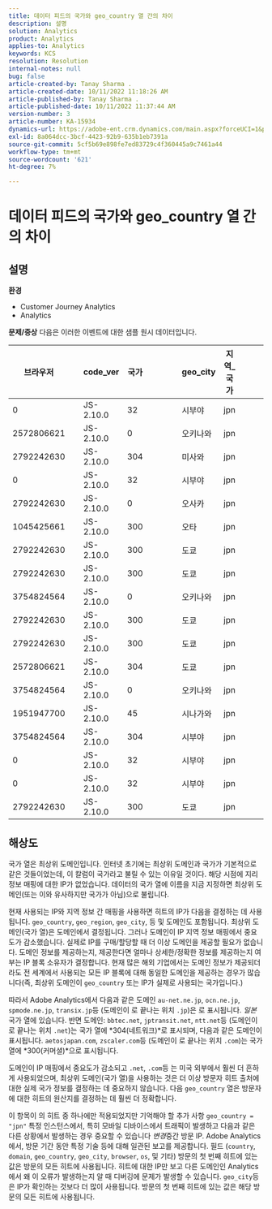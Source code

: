 ```yaml
---
title: 데이터 피드의 국가와 geo_country 열 간의 차이
description: 설명
solution: Analytics
product: Analytics
applies-to: Analytics
keywords: KCS
resolution: Resolution
internal-notes: null
bug: false
article-created-by: Tanay Sharma .
article-created-date: 10/11/2022 11:18:26 AM
article-published-by: Tanay Sharma .
article-published-date: 10/11/2022 11:37:44 AM
version-number: 3
article-number: KA-15934
dynamics-url: https://adobe-ent.crm.dynamics.com/main.aspx?forceUCI=1&pagetype=entityrecord&etn=knowledgearticle&id=49eac867-5649-ed11-bba2-0022480868ff
exl-id: 8a064dcc-3bcf-4423-92b9-635b1eb7391a
source-git-commit: 5cf5b69e898fe7ed83729c4f360445a9c7461a44
workflow-type: tm+mt
source-wordcount: '621'
ht-degree: 7%

---
```


# 데이터 피드의 국가와 geo_country 열 간의 차이

## 설명

<b>환경</b>
- Customer Journey Analytics
- Analytics



<b>문제/증상</b>
다음은 이러한 이벤트에 대한 샘플 원시 데이터입니다.


| 브라우저 |   | code_ver | 국가 |   |   |   | geo_city | 지역_국가 |   |   |   |   |
| --- | --- | --- | --- | --- | --- | --- | --- | --- | --- | --- | --- | --- |
| 0 |   | JS-2.10.0 | 32 |   |   |   | 시부야 | jpn |   |   |   |   |
| 2572806621 |   | JS-2.10.0 | 0 |   |   |   | 오키나와 | jpn |   |   |   |   |
| 2792242630 |   | JS-2.10.0 | 304 |   |   |   | 미사와 | jpn |   |   |   |   |
| 0 |   | JS-2.10.0 | 32 |   |   |   | 시부야 | jpn |   |   |   |   |
| 2792242630 |   | JS-2.10.0 | 0 |   |   |   | 오사카 | jpn |   |   |   |   |
| 1045425661 |   | JS-2.10.0 | 300 |   |   |   | 오타 | jpn |   |   |   |   |
| 2792242630 |   | JS-2.10.0 | 300 |   |   |   | 도쿄 | jpn |   |   |   |   |
| 2792242630 |   | JS-2.10.0 | 300 |   |   |   | 도쿄 | jpn |   |   |   |   |
| 3754824564 |   | JS-2.10.0 | 0 |   |   |   | 오키나와 | jpn |   |   |   |   |
| 2792242630 |   | JS-2.10.0 | 300 |   |   |   | 도쿄 | jpn |   |   |   |   |
| 2792242630 |   | JS-2.10.0 | 300 |   |   |   | 도쿄 | jpn |   |   |   |   |
| 2572806621 |   | JS-2.10.0 | 304 |   |   |   | 도쿄 | jpn |   |   |   |   |
| 3754824564 |   | JS-2.10.0 | 0 |   |   |   | 오키나와 | jpn |   |   |   |   |
| 1951947700 |   | JS-2.10.0 | 45 |   |   |   | 시나가와 | jpn |   |   |   |   |
| 3754824564 |   | JS-2.10.0 | 304 |   |   |   | 시부야 | jpn |   |   |   |   |
| 0 |   | JS-2.10.0 | 32 |   |   |   | 시부야 | jpn |   |   |   |   |
| 0 |   | JS-2.10.0 | 32 |   |   |   | 시부야 | jpn |   |   |   |   |
| 2792242630 |   | JS-2.10.0 | 300 |   |   |   | 도쿄 | jpn |   |   |   |   |





## 해상도


국가 열은 최상위 도메인입니다. 인터넷 초기에는 최상위 도메인과 국가가 기본적으로 같은 것들이었는데, 이 칼럼이 국가라고 불릴 수 있는 이유일 것이다. 해당 시점에 지리 정보 매핑에 대한 IP가 없었습니다. 데이터의 국가 열에 이름을 지금 지정하면 최상위 도메인(또는 이와 유사하지만 국가가 아님)으로 불립니다.

현재 사용되는 IP와 지역 정보 간 매핑을 사용하면 히트의 IP가 다음을 결정하는 데 사용됩니다. `geo_country`, `geo_region`, `geo_city`, 등 및 도메인도 포함됩니다. 최상위 도메인(국가 열)은 도메인에서 결정됩니다. 그러나 도메인이 IP 지역 정보 매핑에서 중요도가 감소했습니다.
실제로 IP를 구매/할당할 때 더 이상 도메인을 제공할 필요가 없습니다. 도메인 정보를 제공하는지, 제공한다면 얼마나 상세한/정확한 정보를 제공하는지 여부는 IP 블록 소유자가 결정합니다. 현재 많은 해외 기업에서는 도메인 정보가 제공되더라도 전 세계에서 사용되는 모든 IP 블록에 대해 동일한 도메인을 제공하는 경우가 많습니다(즉, 최상위 도메인이 `geo_country` 또는 IP가 실제로 사용되는 국가입니다.)

따라서 Adobe Analytics에서 다음과 같은 도메인 `au-net.ne.jp`, `ocn.ne.jp`, `spmode.ne.jp`, `transix.jp`등 (도메인이 로 끝나는 위치 `.jp`)은 로 표시됩니다. *일본* 국가 열에 있습니다. 반면 도메인: `bbtec.net`, `jptransit.net`, `ntt.net`등 (도메인이 로 끝나는 위치 `.net`)는 국가 열에 *304(네트워크)*로 표시되며, 다음과 같은 도메인이 표시됩니다. `aetosjapan.com`, `zscaler.com`등 (도메인이 로 끝나는 위치 `.com`)는 국가 열에 *300(커머셜)*으로 표시됩니다.

도메인이 IP 매핑에서 중요도가 감소되고 `.net`, `.com`등 는 미국 외부에서 훨씬 더 흔하게 사용되었으며, 최상위 도메인(국가 열)을 사용하는 것은 더 이상 방문자 히트 출처에 대한 실제 국가 정보를 결정하는 데 중요하지 않습니다. 다음 `geo_country` 열은 방문자에 대한 히트의 원산지를 결정하는 데 훨씬 더 정확합니다.

이 항목이 의 히트 중 하나에만 적용되었지만 기억해야 할 추가 사항 `geo_country = "jpn"` 특정 인스턴스에서, 특히 모바일 디바이스에서 트래픽이 발생하고 다음과 같은 다른 상황에서 발생하는 경우 중요할 수 있습니다 *변경*&#x200B;중간 방문 IP. Adobe Analytics에서, 방문 기간 동안 특정 기술 등에 대해 일관된 보고를 제공합니다. 필드 (`country`, `domain`, `geo_country`, `geo_city`, `browser`, `os`, 및 기타) 방문의 첫 번째 히트에 있는 값은 방문의 모든 히트에 사용됩니다. 히트에 대한 IP만 보고 다른 도메인인 Analytics에서 왜 이 오류가 발생하는지 알 때 디버깅에 문제가 발생할 수 있습니다. `geo_city`등은 IP가 확인하는 것보다 더 많이 사용됩니다. 방문의 첫 번째 히트에 있는 값은 해당 방문의 모든 히트에 사용됩니다.
